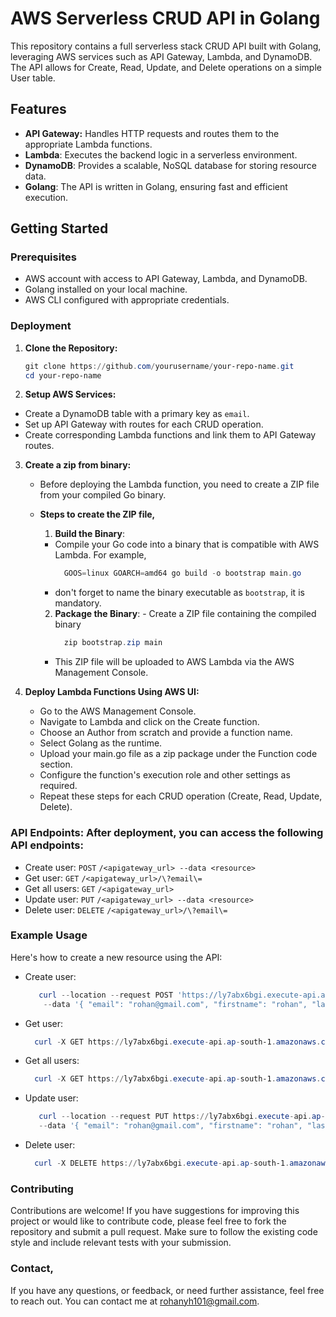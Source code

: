 # AWS Serverless CRUD API in Golang

This repository contains a full serverless stack CRUD API built with Golang, leveraging AWS services such as API Gateway, Lambda, and DynamoDB. The API allows for Create, Read, Update, and Delete operations on a simple User table.

## Features
- **API Gateway:** Handles HTTP requests and routes them to the appropriate Lambda functions.
- **Lambda**: Executes the backend logic in a serverless environment.
- **DynamoDB**: Provides a scalable, NoSQL database for storing resource data.
- **Golang**: The API is written in Golang, ensuring fast and efficient execution.

## Getting Started
### Prerequisites
- AWS account with access to API Gateway, Lambda, and DynamoDB.
- Golang installed on your local machine.
- AWS CLI configured with appropriate credentials.

### Deployment
1. **Clone the Repository:**
   ```powershell
   git clone https://github.com/yourusername/your-repo-name.git
   cd your-repo-name
   ```

2. **Setup AWS Services:**
  - Create a DynamoDB table with a primary key as `email`.
  - Set up API Gateway with routes for each CRUD operation.
  - Create corresponding Lambda functions and link them to API Gateway routes.

3. **Create a zip from binary:**
    - Before deploying the Lambda function, you need to create a ZIP file from your compiled Go binary.
    - **Steps to create the ZIP file,**
   
        1. **Build the Binary**:
         - Compile your Go code into a binary that is compatible with AWS Lambda. For example,
            ```powershell
              GOOS=linux GOARCH=amd64 go build -o bootstrap main.go
            ```
         - don't forget to name the binary executable as `bootstrap`, it is mandatory.
           
        2. **Package the Binary**:
          - Create a ZIP file containing the compiled binary
           ```powershell
             zip bootstrap.zip main
           ```
        - This ZIP file will be uploaded to AWS Lambda via the AWS Management Console.
  

5. **Deploy Lambda Functions Using AWS UI:**
   - Go to the AWS Management Console.
   - Navigate to Lambda and click on the Create function.
   - Choose an Author from scratch and provide a function name.
   - Select Golang as the runtime.
   - Upload your main.go file as a zip package under the Function code section.
   - Configure the function's execution role and other settings as required.
   - Repeat these steps for each CRUD operation (Create, Read, Update, Delete).
  
### **API Endpoints: After deployment, you can access the following API endpoints:**
  - Create user: `POST` `/<apigateway_url> --data <resource>`
  - Get user: `GET` `/<apigateway_url>/\?email\=`
  - Get all users: `GET` `/<apigateway_url>`
  - Update user: `PUT` `/<apigateway_url> --data <resource>`
  - Delete user: `DELETE` `/<apigateway_url>/\?email\=`
  
### **Example Usage**
  Here's how to create a new resource using the API:
   - Create user:
     ```powershell
        curl --location --request POST 'https://ly7abx6bgi.execute-api.ap-south-1.amazonaws.com/staging' \
         --data '{ "email": "rohan@gmail.com", "firstname": "rohan", "lastname": "yh" }'
     ```

   - Get user:
     ```powershell
       curl -X GET https://ly7abx6bgi.execute-api.ap-south-1.amazonaws.com/staging\?email\=rohan@gmail.com
     ```

   - Get all users:
     ```powershell
       curl -X GET https://ly7abx6bgi.execute-api.ap-south-1.amazonaws.com/staging
     ```

  - Update user:
      ```powershell
         curl --location --request PUT https://ly7abx6bgi.execute-api.ap-south-1.amazonaws.com/staging \
         --data '{ "email": "rohan@gmail.com", "firstname": "rohan", "lastname": "honnakatti" }'
       ```

- Delete user:
  ```powershell
    curl -X DELETE https://ly7abx6bgi.execute-api.ap-south-1.amazonaws.com/staging\?email\=rohan@gmail.com
  ```

### Contributing
Contributions are welcome! If you have suggestions for improving this project or would like to contribute code, please feel free to fork the repository and submit a pull request. Make sure to follow the existing code style and include relevant tests with your submission.


### Contact,
If you have any questions, or feedback, or need further assistance, feel free to reach out. You can contact me at rohanyh101@gmail.com.
